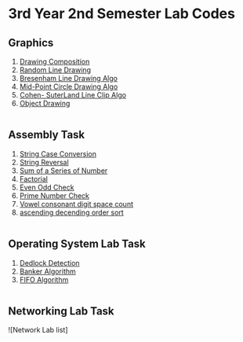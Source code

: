 # 3rd Year 2nd Semester Lab Codes

## Graphics 

1.  [Drawing Composition ](https://github.com/faiz28/CSE3Y2S_Experiment/blob/master/Computer%20Graphics/DrawingComposition.c)
2. [Random Line Drawing](https://github.com/faiz28/CSE3Y2S_Experiment/blob/master/Computer%20Graphics/random%20line.c)
3. [Bresenham Line Drawing Algo](https://github.com/faiz28/CSE3Y2S_Experiment/blob/master/Computer%20Graphics/bresenhum_line_drawing.c)
4. [Mid-Point Circle Drawing Algo](https://github.com/faiz28/CSE3Y2S_Experiment/blob/master/Computer%20Graphics/circleDrawing.c)
5. [Cohen- SuterLand Line Clip Algo](https://github.com/faiz28/CSE3Y2S_Experiment/blob/master/Computer%20Graphics/cohenSutherlandLineClipping.c) 
6. [Object Drawing](https://github.com/faiz28/CSE3Y2S_Experiment/blob/master/Computer%20Graphics/DrawingObject.c)

```
```
## Assembly Task

1. [String Case Conversion](https://github.com/faiz28/CSE3Y2S_Experiment/blob/master/Assembly/1_a(string%20conversion)_string.asm)
2. [String Reversal](https://github.com/faiz28/CSE3Y2S_Experiment/blob/master/Assembly/string%20reverse.asm)
3. [Sum of a Series of Number](https://github.com/faiz28/CSE3Y2S_Experiment/blob/master/Assembly/1_a(series%20sum)_number.asm)
4. [Factorial](https://github.com/faiz28/CSE3Y2S_Experiment/blob/master/Assembly/factorial.asm)
5. [Even Odd Check](https://github.com/faiz28/CSE3Y2S_Experiment/blob/master/Assembly/even_odd.asm)
6. [Prime Number Check](https://github.com/faiz28/CSE3Y2S_Experiment/blob/master/Assembly/prime_number_check.asm)
7. [Vowel consonant digit space count](https://github.com/faiz28/CSE3Y2S_Experiment/blob/master/Assembly/vowel_consonant_digit_space_count.asm)
8. [ascending decending order sort](https://github.com/faiz28/CSE3Y2S_Experiment/blob/master/Assembly/ascending_descending%20order_sort.asm)
```
```
## Operating System Lab Task
1. [Dedlock Detection](https://github.com/faiz28/CSE3Y2S_Experiment/blob/master/Operating_system/dedlock_detection.cpp)
2. [Banker Algorithm](https://github.com/faiz28/CSE3Y2S_Experiment/blob/master/Operating_system/banker_algorithm.cpp)
3. [FIFO Algorithm](https://github.com/faiz28/CSE3Y2S_Experiment/blob/master/Operating_system/FIFO_Algorithm.cpp)
```
```
## Networking Lab Task
![Network Lab list]

